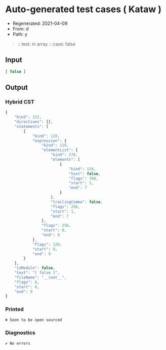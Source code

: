 # Auto-generated test cases ( Kataw )
- Regenerated: 2021-04-09
- From: d
- Path: y
> :: test: in array
> :: case: false
## Input

`````js
[ false ]
`````

## Output

### Hybrid CST

```javascript
{
    "kind": 122,
    "directives": [],
    "statements": [
        {
            "kind": 120,
            "expression": {
                "kind": 119,
                "elementList": {
                    "kind": 270,
                    "elements": [
                        {
                            "kind": 134,
                            "text": false,
                            "flags": 768,
                            "start": 1,
                            "end": 7
                        }
                    ],
                    "trailingComma": false,
                    "flags": 256,
                    "start": 1,
                    "end": 7
                },
                "flags": 256,
                "start": 0,
                "end": 9
            },
            "flags": 128,
            "start": 0,
            "end": 9
        }
    ],
    "isModule": false,
    "text": "[ false ]",
    "fileName": "__root__",
    "flags": 0,
    "start": 0,
    "end": 9
}
```

### Printed

```javascript
✖ Soon to be open sourced
```

### Diagnostics

```javascript
✔ No errors
```

